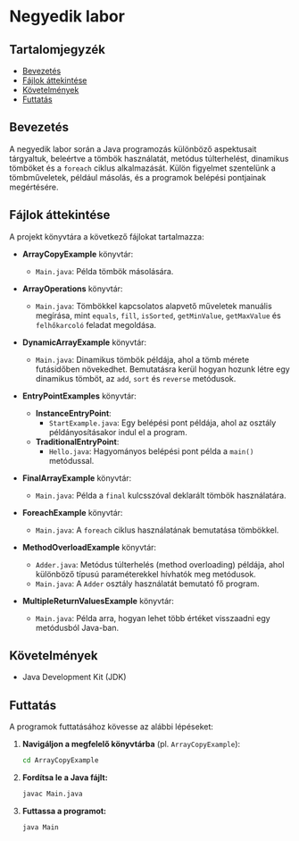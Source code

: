 # Negyedik labor

## Tartalomjegyzék
- [Bevezetés](#bevezetés)
- [Fájlok áttekintése](#fájlok-áttekintése)
- [Követelmények](#követelmények)
- [Futtatás](#futtatás)

## Bevezetés
A negyedik labor során a Java programozás különböző aspektusait tárgyaltuk, beleértve a tömbök használatát, metódus túlterhelést, dinamikus tömböket és a `foreach` ciklus alkalmazását. Külön figyelmet szentelünk a tömbműveletek, például másolás, és a programok belépési pontjainak megértésére.

## Fájlok áttekintése
A projekt könyvtára a következő fájlokat tartalmazza:

- **ArrayCopyExample** könyvtár:
  - `Main.java`: Példa tömbök másolására.

- **ArrayOperations** könyvtár:
  - `Main.java`: Tömbökkel kapcsolatos alapvető műveletek manuális megírása, mint `equals`, `fill`, `isSorted`, `getMinValue`, `getMaxValue` és `felhőkarcoló` feladat megoldása.

- **DynamicArrayExample** könyvtár:
  - `Main.java`: Dinamikus tömbök példája, ahol a tömb mérete futásidőben növekedhet. Bemutatásra kerül hogyan hozunk létre egy dinamikus tömböt, az `add`, `sort` és `reverse` metódusok. 

- **EntryPointExamples** könyvtár:
  - **InstanceEntryPoint**:
    - `StartExample.java`: Egy belépési pont példája, ahol az osztály példányosításakor indul el a program.
  - **TraditionalEntryPoint**:
    - `Hello.java`: Hagyományos belépési pont példa a `main()` metódussal.

- **FinalArrayExample** könyvtár:
  - `Main.java`: Példa a `final` kulcsszóval deklarált tömbök használatára.

- **ForeachExample** könyvtár:
  - `Main.java`: A `foreach` ciklus használatának bemutatása tömbökkel.

- **MethodOverloadExample** könyvtár:
  - `Adder.java`: Metódus túlterhelés (method overloading) példája, ahol különböző típusú paraméterekkel hívhatók meg metódusok.
  - `Main.java`: A `Adder` osztály használatát bemutató fő program.

- **MultipleReturnValuesExample** könyvtár:
  - `Main.java`: Példa arra, hogyan lehet több értéket visszaadni egy metódusból Java-ban.

## Követelmények
- Java Development Kit (JDK)

## Futtatás
A programok futtatásához kövesse az alábbi lépéseket:

1. **Navigáljon a megfelelő könyvtárba** (pl. `ArrayCopyExample`):
   ```bash
   cd ArrayCopyExample
   ```
2. **Fordítsa le a Java fájlt:**
    ```bash
    javac Main.java
    ```
3. **Futtassa a programot:**
     ```bsh
    java Main
    ```
